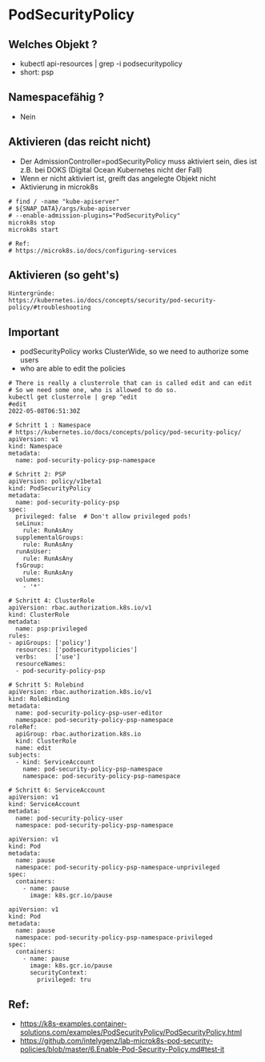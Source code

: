 # PodSecurityPolicy 

## Welches Objekt ?

  * kubectl api-resources | grep -i podsecuritypolicy
  * short: psp 
   
## Namespacefähig ?

  * Nein 

## Aktivieren (das reicht nicht) 

  * Der AdmissionController=podSecurityPolicy muss aktiviert sein, dies ist z.B. bei DOKS (Digital Ocean Kubernetes nicht der Fall) 
  * Wenn er nicht aktiviert ist, greift das angelegte Objekt nicht 
  * Aktivierung in microk8s 
  
```
# find / -name "kube-apiserver"
# ${SNAP_DATA}/args/kube-apiserver
# --enable-admission-plugins="PodSecurityPolicy"
microk8s stop 
microk8s start 

# Ref:
# https://microk8s.io/docs/configuring-services

```

## Aktivieren (so geht's) 

```
Hintergründe:
https://kubernetes.io/docs/concepts/security/pod-security-policy/#troubleshooting

```


## Important 

  * podSecurityPolicy works ClusterWide, so we need to authorize some users 
  * who are able to edit the policies 


```
# There is really a clusterrole that can is called edit and can edit 
# So we need some one, who is allowed to do so. 
kubectl get clusterrole | grep ^edit
#edit                                                                   2022-05-08T06:51:30Z

```



```
# Schritt 1 : Namespace
# https://kubernetes.io/docs/concepts/policy/pod-security-policy/
apiVersion: v1
kind: Namespace
metadata:
  name: pod-security-policy-psp-namespace
```

```
# Schritt 2: PSP 
apiVersion: policy/v1beta1
kind: PodSecurityPolicy
metadata:
  name: pod-security-policy-psp
spec:
  privileged: false  # Don't allow privileged pods!
  seLinux:
    rule: RunAsAny
  supplementalGroups:
    rule: RunAsAny
  runAsUser:
    rule: RunAsAny
  fsGroup:
    rule: RunAsAny
  volumes:
    - '*'
```

```
# Schritt 4: ClusterRole 
apiVersion: rbac.authorization.k8s.io/v1
kind: ClusterRole
metadata:
  name: psp:privileged
rules:
- apiGroups: ['policy']
  resources: ['podsecuritypolicies']
  verbs:     ['use']
  resourceNames:
  - pod-security-policy-psp 

```

```
# Schritt 5: Rolebind 
apiVersion: rbac.authorization.k8s.io/v1
kind: RoleBinding
metadata:
  name: pod-security-policy-psp-user-editor
  namespace: pod-security-policy-psp-namespace
roleRef:
  apiGroup: rbac.authorization.k8s.io
  kind: ClusterRole
  name: edit
subjects:
  - kind: ServiceAccount
    name: pod-security-policy-psp-namespace
    namespace: pod-security-policy-psp-namespace
```

```
# Schritt 6: ServiceAccount 
apiVersion: v1
kind: ServiceAccount
metadata:
  name: pod-security-policy-user
  namespace: pod-security-policy-psp-namespace
```

```
apiVersion: v1
kind: Pod
metadata:
  name: pause
  namespace: pod-security-policy-psp-namespace-unprivileged
spec:
  containers:
    - name: pause
      image: k8s.gcr.io/pause
```

```
apiVersion: v1
kind: Pod
metadata:
  name: pause
  namespace: pod-security-policy-psp-namespace-privileged
spec:
  containers:
    - name: pause
      image: k8s.gcr.io/pause
      securityContext:
        privileged: tru
```

## Ref:

  * https://k8s-examples.container-solutions.com/examples/PodSecurityPolicy/PodSecurityPolicy.html
  * https://github.com/intelygenz/lab-microk8s-pod-security-policies/blob/master/6.Enable-Pod-Security-Policy.md#test-it
